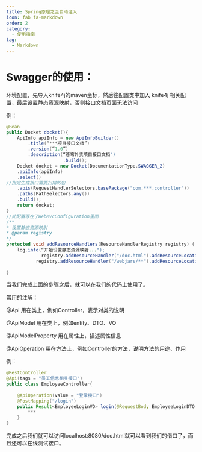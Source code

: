 ```yaml
---
title: Spring原理之全自动注入
icon: fab fa-markdown
order: 2
category:
  - 使用指南
tag:
  - Markdown
---
```


# Swagger的使用：

环境配置，先导入knife4j的maven坐标，然后往配置类中加入 knife4j 相关配置，最后设置静态资源映射，否则接口文档页面无法访问

例：

```java
@Bean
public Docket docket(){
    ApiInfo apiInfo = new ApiInfoBuilder()
        .title(“***项目接口文档”)
        .version(“1.0”)
        .description(“苍穹外卖项目接口文档")
                     .build();
	Docket docket = new Docket(DocumentationType.SWAGGER_2)
    .apiInfo(apiInfo)
    .select()
//指定生成接口需要扫描的包
    .apis(RequestHandlerSelectors.basePackage("com.***.controller"))
    .paths(PathSelectors.any())
    .build();
    return docket;
}
//此配置写在了WebMvcConfiguration里面
/**
* 设置静态资源映射
* @param registry
*/
protected void addResourceHandlers(ResourceHandlerRegistry registry) {
    log.info(“开始设置静态资源映射...");
             registry.addResourceHandler("/doc.html").addResourceLocations("classpath:/META-INF/resources/");
           registry.addResourceHandler("/webjars/**").addResourceLocations("classpath:/META-INF/resources/webjars/");
             
}
```

当我们完成上面的步骤之后，就可以在我们的代码上使用了。

常用的注解：

@Api 用在类上，例如Controller，表示对类的说明

@ApiModel 用在类上，例如entity、DTO、VO

@ApiModelProperty	用在属性上，描述属性信息

@ApiOperation 用在方法上，例如Controller的方法，说明方法的用途、作用

例：

```java
@RestController
@Api(tags = "员工信息相关接口")
public class EmployeeController{
    
    @ApiOperation(value = "登录接口")
    @PostMapping("/login")
    public Result<EmployeeLoginVO> login(@RequestBody EmployeeLoginDTO employeeLoginDTO){
        ***
    }
}
```

完成之后我们就可以访问localhost:8080/doc.html就可以看到我们的借口了，而且还可以在线测试接口。